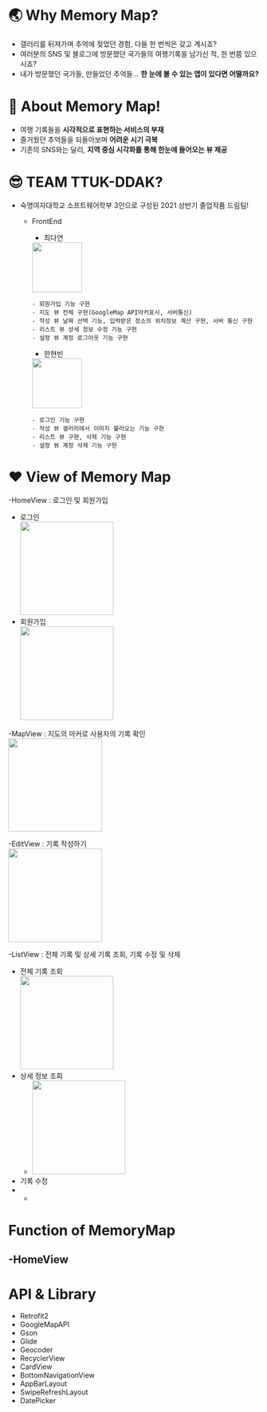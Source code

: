 # 🌏 Why Memory Map?

- 갤러리를 뒤져가며 추억에 젖었던 경험, 다들 한 번씩은 갖고 계시죠?
- 여러분의 SNS 및 블로그에 방문했던 국가들의 여행기록을 남기신 적, 한 번쯤 있으시죠?
- 내가 방문했던 국가들, 만들었던 추억들... __한 눈에 볼 수 있는 앱이 있다면 어떨까요?__

# 🌸 About Memory Map!
- 여행 기록들을 __시각적으로 표현하는 서비스의 부재__
- 즐거웠던 추억들을 되돌아보며 __어려운 시기 극복__
- 기존의 SNS와는 달리, __지역 중심 시각화를 통해 한눈에 들어오는 뷰 제공__

# 😎 TEAM TTUK-DDAK?

- 숙명여자대학교 소프트웨어학부 3인으로 구성된 2021 상반기 졸업작품 드림팀!
  - FrontEnd
    - 최다연  
    <img src = "https://user-images.githubusercontent.com/50194490/113519060-ebf89e80-95c4-11eb-87cd-0967ca586f96.png" width = "100px">   
    
        - 회원가입 기능 구현 
        - 지도 뷰 전체 구현(GoogleMap API마커표시, 서버통신) 
        - 작성 뷰 날짜 선택 기능, 입력받은 장소의 위치정보 계산 구현, 서버 통신 구현  
        - 리스트 뷰 상세 정보 수정 기능 구현  
        - 설정 뷰 계정 로그아웃 기능 구현
    
    - 한현빈  
    <img src = "https://user-images.githubusercontent.com/50194490/113519104-2104f100-95c5-11eb-8ba4-be8eeef73498.png" width = "100px">  
      
        - 로그인 기능 구현
        - 작성 뷰 갤러리에서 이미지 불러오는 기능 구현
        - 리스트 뷰 구현, 삭제 기능 구현 
        - 설정 뷰 계정 삭제 기능 구현



# ❤️ View of Memory Map
-HomeView : 로그인 및 회원가입
  - 로그인  
    <img src = "https://user-images.githubusercontent.com/50194490/112957299-42f11480-917c-11eb-8894-bc0cfe1036e0.jpg" width="187.5px">  
  - 회원가입  
    <img src = "https://user-images.githubusercontent.com/50194490/112957310-45536e80-917c-11eb-9f13-70c59d68f530.jpg" width = "187.5px">

-MapView : 지도의 마커로 사용자의 기록 확인  
  <img src = "https://user-images.githubusercontent.com/50194490/113518795-7213e580-95c3-11eb-97fc-5107d81725fe.jpg" width = "187.5px">  

-EditView : 기록 작성하기  
  <img src = "https://user-images.githubusercontent.com/50194490/113518865-dd5db780-95c3-11eb-9d07-c36a898f1c72.jpg" width = "187.5px">  

-ListView : 전체 기록 및 상세 기록 조회, 기록 수정 및 삭제
  - 전체 기록 조회  
    <img src = "https://user-images.githubusercontent.com/50194490/113518880-fb2b1c80-95c3-11eb-9865-b9a054c9d205.jpg" width = "187.5px">  
  - 상세 정보 조회  
    - <img src = "https://user-images.githubusercontent.com/50194490/113518912-30d00580-95c4-11eb-9319-4bfa6d7f6e7e.jpg" width = "187.5px">  
  - 기록 수정  
  - 
    - <imh src = "https://user-images.githubusercontent.com/50194490/113518928-434a3f00-95c4-11eb-817c-68c97ba24385.jpg" width = "187.5px">  
    

# Function of MemoryMap
-HomeView
  - 



# API & Library
- Retrofit2 
- GoogleMapAPI
- Gson 
- Glide
- Geocoder
- RecyclerView
- CardView
- BottomNavigationView
- AppBarLayout
- SwipeRefreshLayout
- DatePicker
